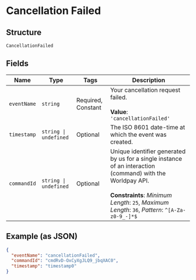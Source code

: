 
# Cancellation Failed

## Structure

`CancellationFailed`

## Fields

| Name | Type | Tags | Description |
|  --- | --- | --- | --- |
| `eventName` | `string` | Required, Constant | Your cancellation request failed.<br><br>**Value**: `'cancellationFailed'` |
| `timestamp` | `string \| undefined` | Optional | The ISO 8601 date-time at which the event was created. |
| `commandId` | `string \| undefined` | Optional | Unique identifier generated by us for a single instance of an interaction (command) with the Worldpay API.<br><br>**Constraints**: *Minimum Length*: `25`, *Maximum Length*: `36`, *Pattern*: `^[A-Za-z0-9_-]*$` |

## Example (as JSON)

```json
{
  "eventName": "cancellationFailed",
  "commandId": "cmdRvD-OxCyXgJLQ9_jbqXAC0",
  "timestamp": "timestamp0"
}
```

